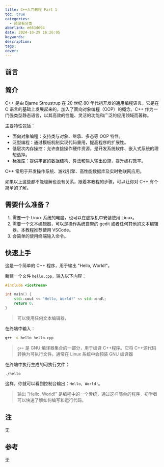 ```yaml
---
title: C++入门教程 Part 1
toc: true
categories:
  - 还没有分类
abbrlink: e663d694
date: 2024-10-29 16:26:05
keywords:
description:
tags:
cover:
---
```


<!--
注释的方法：
在正文需要注释的地方插入下面的代码，根据需要修改编号：
  <sup>[1](#note1)</sup>
在"注"章节插入对应编号的注释内容:
  <div id="note1"></div>
  [1] 这是注的内容
-->

## 前言

## 简介

C++ 是由 Bjarne Stroustrup 在 20 世纪 80 年代初开发的通用编程语言。它是在 C 语言的基础上发展起来的，加入了面向对象编程（OOP）的概念。C++ 作为一门强类型静态语言，以其高效的性能、灵活的功能和广泛的应用领域而著称。

主要特性包括：

- 面向对象编程：支持类与对象、继承、多态等 OOP 特性。
- 泛型编程：通过模板机制实现代码重用，提高程序的扩展性。
- 低层次内存操控：允许直接操作硬件资源，是开发系统软件、嵌入式系统的理想选择。
- 标准库：提供丰富的数据结构、算法和输入输出设施，提升编程效率。

C++ 常用于开发操作系统、游戏引擎、高性能数据库及实时物联网应用。

如果以上这些都不能理解也没有关系，跟着本教程的步骤，可以让你对 C++ 有个简单的了解。

<!-- more -->

## 需要什么准备？

1. 需要一个 Linux 系统的电脑，也可以在虚拟机中安装使用 Linux。
2. 需要一个文本编辑器，可以是操作系统自带的 gedit 或者任何其他的文本编辑器。本教程推荐使用 VSCode。
3. 会简单的使用终端输入命令。

## 快速上手

这是一个简单的 C++ 程序，用于输出 "Hello, World!"。

新建一个文件 `hello.cpp`，输入以下内容：

```cpp
#include <iostream>

int main() {
    std::cout << "Hello, World!" << std::endl;
    return 0;
}
```

> 可以使用任何文本编辑器，

在终端中输入：

```bash
g++ -o hello hello.cpp
```

> `g++` 是 GNU 编译器集合的一部分，用于编译 C++程序。它将 C++源代码转换为可执行文件。通常在 Linux 系统中会预装 GNU 编译器

在终端中执行生成的可执行文件：

```bash
./hello
```

这样，你就可以看到控制台输出：`Hello, World!`。

> 输出 "Hello, World!" 是编程中的一个传统，通过这样简单的程序，初学者可以快速了解如何编写和运行代码。

## 注

无

## 参考

无
